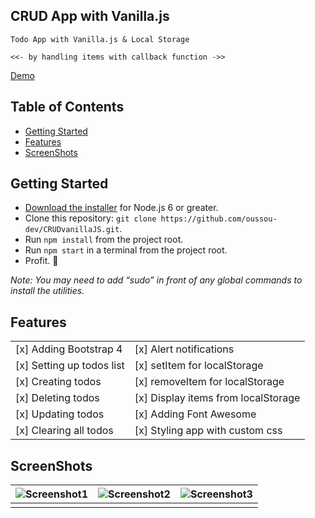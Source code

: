 ## CRUD App with Vanilla.js

```
Todo App with Vanilla.js & Local Storage

<<- by handling items with callback function ->>
```

[Demo](https://v39o2zokq3.codesandbox.io/)

## Table of Contents

- [Getting Started](#getting-started)
- [Features](#features)
- [ScreenShots](#screenshots)

## Getting Started

- [Download the installer](https://nodejs.org/) for Node.js 6 or greater.
- Clone this repository: `git clone https://github.com/oussou-dev/CRUDvanillaJS.git`.
- Run `npm install` from the project root.
- Run `npm start` in a terminal from the project root.
- Profit. :tada:

_Note: You may need to add “sudo” in front of any global commands to install the utilities._

## Features

|                           |                                     |
| ------------------------- | ----------------------------------- |
| [x] Adding Bootstrap 4    | [x] Alert notifications             |
| [x] Setting up todos list | [x] setItem for localStorage        |
| [x] Creating todos        | [x] removeItem for localStorage     |
| [x] Deleting todos        | [x] Display items from localStorage |
| [x] Updating todos        | [x] Adding Font Awesome             |
| [x] Clearing all todos    | [x] Styling app with custom css     |

## ScreenShots

| ![Screenshot1](https://github.com/oussou-dev/CRUDapp/blob/master/sc-1.png) | ![Screenshot2](https://github.com/oussou-dev/CRUDapp/blob/master/sc-2.png) | ![Screenshot3](https://github.com/oussou-dev/CRUDapp/blob/master/sc-3.png) |
| -------------------------------------------------------------------------- | -------------------------------------------------------------------------- | -------------------------------------------------------------------------- |
|                                                                            |                                                                            |                                                                            |

